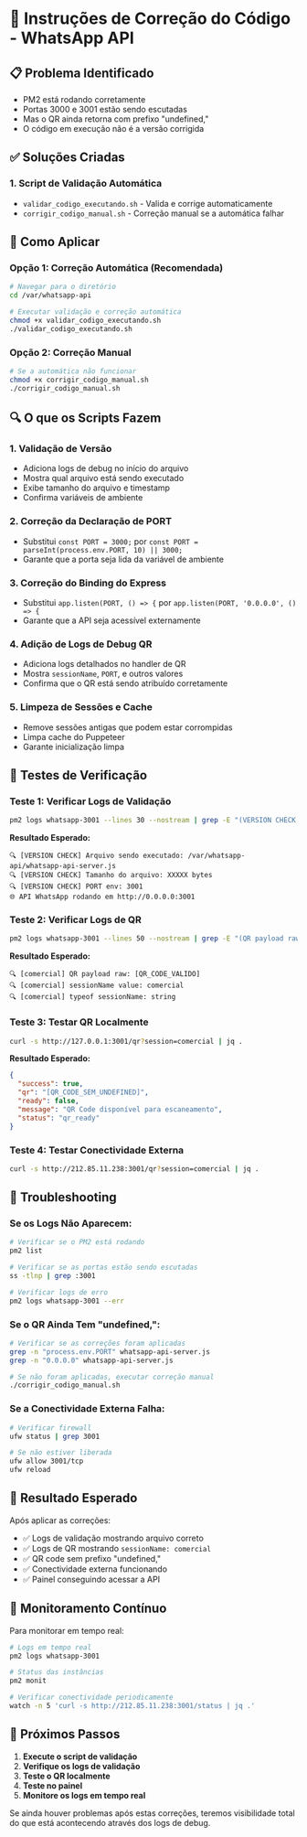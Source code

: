 # 🔧 Instruções de Correção do Código - WhatsApp API

## 📋 Problema Identificado
- PM2 está rodando corretamente
- Portas 3000 e 3001 estão sendo escutadas
- Mas o QR ainda retorna com prefixo "undefined,"
- O código em execução não é a versão corrigida

## ✅ Soluções Criadas

### 1. **Script de Validação Automática**
- `validar_codigo_executando.sh` - Valida e corrige automaticamente
- `corrigir_codigo_manual.sh` - Correção manual se a automática falhar

## 🚀 Como Aplicar

### Opção 1: Correção Automática (Recomendada)
```bash
# Navegar para o diretório
cd /var/whatsapp-api

# Executar validação e correção automática
chmod +x validar_codigo_executando.sh
./validar_codigo_executando.sh
```

### Opção 2: Correção Manual
```bash
# Se a automática não funcionar
chmod +x corrigir_codigo_manual.sh
./corrigir_codigo_manual.sh
```

## 🔍 O que os Scripts Fazem

### 1. **Validação de Versão**
- Adiciona logs de debug no início do arquivo
- Mostra qual arquivo está sendo executado
- Exibe tamanho do arquivo e timestamp
- Confirma variáveis de ambiente

### 2. **Correção da Declaração de PORT**
- Substitui `const PORT = 3000;` por `const PORT = parseInt(process.env.PORT, 10) || 3000;`
- Garante que a porta seja lida da variável de ambiente

### 3. **Correção do Binding do Express**
- Substitui `app.listen(PORT, () => {` por `app.listen(PORT, '0.0.0.0', () => {`
- Garante que a API seja acessível externamente

### 4. **Adição de Logs de Debug QR**
- Adiciona logs detalhados no handler de QR
- Mostra `sessionName`, `PORT`, e outros valores
- Confirma que o QR está sendo atribuído corretamente

### 5. **Limpeza de Sessões e Cache**
- Remove sessões antigas que podem estar corrompidas
- Limpa cache do Puppeteer
- Garante inicialização limpa

## 🧪 Testes de Verificação

### Teste 1: Verificar Logs de Validação
```bash
pm2 logs whatsapp-3001 --lines 30 --nostream | grep -E "(VERSION CHECK|DEBUG|API rodando)"
```

**Resultado Esperado:**
```
🔍 [VERSION CHECK] Arquivo sendo executado: /var/whatsapp-api/whatsapp-api-server.js
🔍 [VERSION CHECK] Tamanho do arquivo: XXXXX bytes
🔍 [VERSION CHECK] PORT env: 3001
🌐 API WhatsApp rodando em http://0.0.0.0:3001
```

### Teste 2: Verificar Logs de QR
```bash
pm2 logs whatsapp-3001 --lines 50 --nostream | grep -E "(QR payload raw|sessionName|comercial)"
```

**Resultado Esperado:**
```
🔍 [comercial] QR payload raw: [QR_CODE_VALIDO]
🔍 [comercial] sessionName value: comercial
🔍 [comercial] typeof sessionName: string
```

### Teste 3: Testar QR Localmente
```bash
curl -s http://127.0.0.1:3001/qr?session=comercial | jq .
```

**Resultado Esperado:**
```json
{
  "success": true,
  "qr": "[QR_CODE_SEM_UNDEFINED]",
  "ready": false,
  "message": "QR Code disponível para escaneamento",
  "status": "qr_ready"
}
```

### Teste 4: Testar Conectividade Externa
```bash
curl -s http://212.85.11.238:3001/qr?session=comercial | jq .
```

## 🚨 Troubleshooting

### Se os Logs Não Aparecem:
```bash
# Verificar se o PM2 está rodando
pm2 list

# Verificar se as portas estão sendo escutadas
ss -tlnp | grep :3001

# Verificar logs de erro
pm2 logs whatsapp-3001 --err
```

### Se o QR Ainda Tem "undefined,":
```bash
# Verificar se as correções foram aplicadas
grep -n "process.env.PORT" whatsapp-api-server.js
grep -n "0.0.0.0" whatsapp-api-server.js

# Se não foram aplicadas, executar correção manual
./corrigir_codigo_manual.sh
```

### Se a Conectividade Externa Falha:
```bash
# Verificar firewall
ufw status | grep 3001

# Se não estiver liberada
ufw allow 3001/tcp
ufw reload
```

## 📝 Resultado Esperado

Após aplicar as correções:
- ✅ Logs de validação mostrando arquivo correto
- ✅ Logs de QR mostrando `sessionName: comercial`
- ✅ QR code sem prefixo "undefined,"
- ✅ Conectividade externa funcionando
- ✅ Painel conseguindo acessar a API

## 🔄 Monitoramento Contínuo

Para monitorar em tempo real:
```bash
# Logs em tempo real
pm2 logs whatsapp-3001

# Status das instâncias
pm2 monit

# Verificar conectividade periodicamente
watch -n 5 'curl -s http://212.85.11.238:3001/status | jq .'
```

## 🎯 Próximos Passos

1. **Execute o script de validação**
2. **Verifique os logs de validação**
3. **Teste o QR localmente**
4. **Teste no painel**
5. **Monitore os logs em tempo real**

Se ainda houver problemas após estas correções, teremos visibilidade total do que está acontecendo através dos logs de debug. 